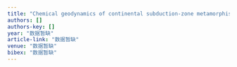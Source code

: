 ```yaml
---
title: "Chemical geodynamics of continental subduction-zone metamorphism: insights from studies of the Chinese Continental Scientific Drilling (CCSD) core samples"
authors: []
authors-key: []
year: "数据暂缺"
article-link: "数据暂缺"
venue: "数据暂缺"
bibex: "数据暂缺"
---
```

